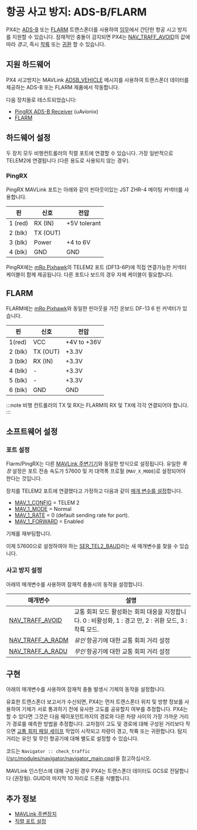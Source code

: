 # 항공 사고 방지: ADS-B/FLARM

PX4는 [ADS-B](https://en.wikipedia.org/wiki/Automatic_dependent_surveillance_%E2%80%93_broadcast) 또는 [FLARM](https://en.wikipedia.org/wiki/FLARM) 트랜스폰더를 사용하여 [임무](../flight_modes/mission.md)에서 간단한 항공 시고 방지를 지원할 수 있습니다. 잠재적인 충돌이 감지되면 PX4는 [NAV_TRAFF_AVOID](#NAV_TRAFF_AVOID)의 값에 따라 *경고*, 즉시 [착륙](../flight_modes/land.md) 또는 [귀환](../flight_modes/return.md) 할 수 있습니다.

<a id="supported_hardware"></a>

## 지원 하드웨어

PX4 사고방지는 MAVLink [ADSB_VEHICLE](https://mavlink.io/en/messages/common.html#ADSB_VEHICLE) 메시지를 사용하여 트랜스폰더 데이터를 제공하는 ADS-B 또는 FLARM 제품에서 작동합니다.

다음 장치들로 테스트되었습니다:
- [PingRX ADS-B Receiver](https://uavionix.com/product/pingrx/) (uAvionix)
- [FLARM](https://flarm.com/products/powerflarm/uav/)


## 하드웨어 설정

두 장치 모두 비행컨트롤러의 직렬 포트에 연결할 수 있습니다. 가장 일반적으로 TELEM2에 연결됩니다 (다른 용도로 사용되지 않는 경우).

### PingRX

PingRX MAVLink 포트는 아래와 같이 핀아웃이있는 JST ZHR-4 메이팅 커넥터를 사용합니다.

| 핀       | 신호       | 전압           |
| ------- | -------- | ------------ |
| 1 (red) | RX (IN)  | +5V tolerant |
| 2 (blk) | TX (OUT) |              |
| 3 (blk) | Power    | +4 to 6V     |
| 4 (blk) | GND      | GND          |

PingRX에는 [mRo Pixhawk](../flight_controller/mro_pixhawk.md)의 TELEM2 포트 (DF13-6P)에 직접 연결가능한  커넥터 케이블이 함께 제공됩니다. 다른 포트나 보드의 경우 자체 케이블이 필요합니다.


## FLARM

FLARM에는 [mRo Pixhawk](../flight_controller/mro_pixhawk.md)와 동일한 핀아웃을 가진 온보드 DF-13 6 핀 커넥터가 있습니다.

| 핀       | 신호       | 전압          |
| ------- | -------- | ----------- |
| 1(red)  | VCC      | +4V to +36V |
| 2 (blk) | TX (OUT) | +3.3V       |
| 3 (blk) | RX (IN)  | +3.3V       |
| 4 (blk) | -        | +3.3V       |
| 5 (blk) | -        | +3.3V       |
| 6 (blk) | GND      | GND         |

:::note
비행 컨트롤러의 TX 및 RX는 FLARM의 RX 및 TX에 각각 연결되어야 합니다.
:::

## 소프트웨어 설정

### 포트 설정

Flarm/PingRX는 다른 [MAVLink 주변기기](../peripherals/mavlink_peripherals.md)와 동일한 방식으로 설정됩니다. 유일한 *특정* 설정은 포트 전송 속도가 57600 및 저 대역폭 프로필 (`MAV_X_MODE`)로 설정되어야 한다는 것입니다.

장치를 TELEM2 포트에 연결했다고 가정하고 다음과 같이 [매개 변수를 설정](../advanced_config/parameters.md)합니다.

- [MAV_1_CONFIG](../advanced_config/parameter_reference.md#MAV_1_CONFIG) = TELEM 2
- [MAV_1_MODE](../advanced_config/parameter_reference.md#MAV_1_MODE) = Normal
- [MAV_1_RATE](../advanced_config/parameter_reference.md#MAV_1_RATE) = 0 (default sending rate for port).
- [MAV_1_FORWARD](../advanced_config/parameter_reference.md#MAV_1_FORWARD) = Enabled

기체를 재부팅합니다.

이제 57600으로 설정하여야 하는 [SER_TEL2_BAUD](../advanced_config/parameter_reference.md#SER_TEL2_BAUD)라는 새 매개변수를 찾을 수 있습니다.

### 사고 방지 설정

아래의 매개변수를 사용하여 잠재적 충돌시의 동작을 설정합니다.

| 매개변수                                                                                                                | 설명                                                                    |
| ------------------------------------------------------------------------------------------------------------------- | --------------------------------------------------------------------- |
| <span id="NAV_TRAFF_AVOID"></span>[NAV_TRAFF_AVOID](../advanced_config/parameter_reference.md#NAV_TRAFF_AVOID)    | 교통 회피 모드 활성화는 회피 대응을 지정합니다. 0 : 비활성화, 1 : 경고 만, 2 : 귀환 모드, 3 : 착륙 모드. |
| <span id="NAV_TRAFF_A_RADM"></span>[NAV_TRAFF_A_RADM](../advanced_config/parameter_reference.md#NAV_TRAFF_A_RADM) | *유인* 항공기에 대한 교통 회피 거리 설정                                              |
| <span id="NAV_TRAFF_A_RADU"></span>[NAV_TRAFF_A_RADU](../advanced_config/parameter_reference.md#NAV_TRAFF_A_RADU) | *무인* 항공기에 대한 교통 회피 거리 설정                                              |


## 구현

아래의 매개변수를 사용하여 잠재적 충돌 발생시 기체의 동작을 설정합니다.

유효한 트랜스폰더 보고서가 수신되면, PX4는 먼저 트랜스폰더 위치 및 방향 정보를 사용하여 기체가 서로 통과하기 전에 유사한 고도를 공유할지 여부를 추정합니다. PX4는 할 수 있다면 그것은 다음 웨이포인트까지의 경로와 다른 차량 사이의 가장 가까운 거리가 경로를 예측한 방법을 추정합니다. 교차점이 고도 및 경로에 대해 구성된 거리보다 작 으면 [교통 회피 페일 세이프](../config/safety.md#traffic-avoidance-failsafe) 작업이 시작되고 차량이 경고, 착륙 또는 귀환합니다. 탐지 거리는 유인 및 무인 항공기에 대해 별도로 설정할 수 있습니다.


코드는 `Navigator :: check_traffic` ([/src/modules/navigator/navigator_main.cpp](https://github.com/PX4/PX4-Autopilot/blob/master/src/modules/navigator/navigator_main.cpp))을 참고하십시오.

MAVLink 인스턴스에 대해 구성된 경우 PX4는 트랜스폰더 데이터도 GCS로 전달합니다 (권장됨). GUID의 마지막 10 자리로 드론을 식별합니다.

## 추가 정보

* [MAVLink 주변장치](../peripherals/mavlink_peripherals.md)
* [직렬 포트 설정](../peripherals/serial_configuration.md)
